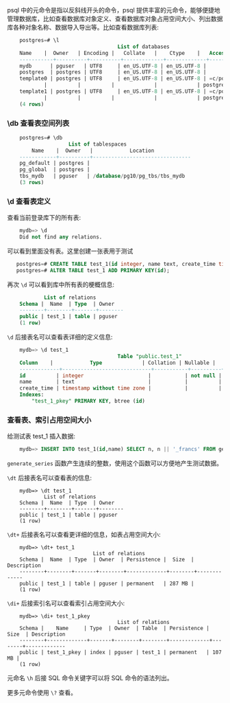 
psql 中的元命令是指以反斜线开头的命令，psql 提供丰富的元命令，能够便捷地管理数据库，比如查看数据库对象定义、查看数据库对象占用空间大小、列出数据库各种对象名称、数据导入导出等。比如查看数据库列表:
```sql
    postgres=# \l
                                    List of databases
    Name    |  Owner   | Encoding |   Collate   |    Ctype    |   Access privileges   
    -----------+----------+----------+-------------+-------------+-----------------------
    mydb      | pguser   | UTF8     | en_US.UTF-8 | en_US.UTF-8 | 
    postgres  | postgres | UTF8     | en_US.UTF-8 | en_US.UTF-8 | 
    template0 | postgres | UTF8     | en_US.UTF-8 | en_US.UTF-8 | =c/postgres          +
            |          |          |             |             | postgres=CTc/postgres
    template1 | postgres | UTF8     | en_US.UTF-8 | en_US.UTF-8 | =c/postgres          +
            |          |          |             |             | postgres=CTc/postgres
    (4 rows)
```

### \db 查看表空间列表

```sql
    postgres=# \db
                    List of tablespaces
        Name    |  Owner   |            Location            
    ------------+----------+--------------------------------
    pg_default | postgres | 
    pg_global  | postgres | 
    tbs_mydb   | pguser   | /database/pg10/pg_tbs/tbs_mydb
    (3 rows)
```

### \d 查看表定义

查看当前登录库下的所有表:
```sql
    mydb=> \d
    Did not find any relations.
```
可以看到里面没有表。这里创建一张表用于测试
```sql
   postgres=# CREATE TABLE test_1(id integer, name text, create_time timestamp without time zone default clock_timestamp());
   postgres=# ALTER TABLE test_1 ADD PRIMARY KEY(id);
```
再次 `\d` 可以看到库中所有表的梗概信息:
```sql
            List of relations
    Schema |  Name  | Type  | Owner  
    --------+--------+-------+--------
    public | test_1 | table | pguser
    (1 row)
```

`\d` 后接表名可以查看表详细的定义信息:
```sql
    mydb=> \d test_1
                                    Table "public.test_1"
    Column    |            Type             | Collation | Nullable |      Default      
    -------------+-----------------------------+-----------+----------+-------------------
    id          | integer                     |           | not null | 
    name        | text                        |           |          | 
    create_time | timestamp without time zone |           |          | clock_timestamp()
    Indexes:
        "test_1_pkey" PRIMARY KEY, btree (id)
```


### 查看表、索引占用空间大小

给测试表 test_1 插入数据:
```sql
    mydb=> INSERT INTO test_1(id,name) SELECT n, n || '_francs' FROM generate_series(1,5000000) n;
```
`generate_series` 函数产生连续的整数，使用这个函数可以方便地产生测试数据。

`\dt` 后接表名可以查看表的信息:
```shell
    mydb=> \dt test_1
            List of relations
    Schema |  Name  | Type  | Owner  
    --------+--------+-------+--------
    public | test_1 | table | pguser
    (1 row)
```
`\dt+` 后接表名可以查看更详细的信息，如表占用空间大小:
```shell
    mydb=> \dt+ test_1
                            List of relations
    Schema |  Name  | Type  | Owner  | Persistence |  Size  | Description 
    --------+--------+-------+--------+-------------+--------+-------------
    public | test_1 | table | pguser | permanent   | 287 MB | 
    (1 row)
```

`\di+` 后接索引名可以查看索引占用空间大小:
```shell
    mydb=> \di+ test_1_pkey
                                    List of relations
    Schema |    Name     | Type  | Owner  | Table  | Persistence |  Size  | Description 
    --------+-------------+-------+--------+--------+-------------+--------+-------------
    public | test_1_pkey | index | pguser | test_1 | permanent   | 107 MB | 
    (1 row)
```

元命名 `\h` 后接 SQL 命令关键字可以将 SQL 命令的语法列出。

更多元命令使用 `\?` 查看。
